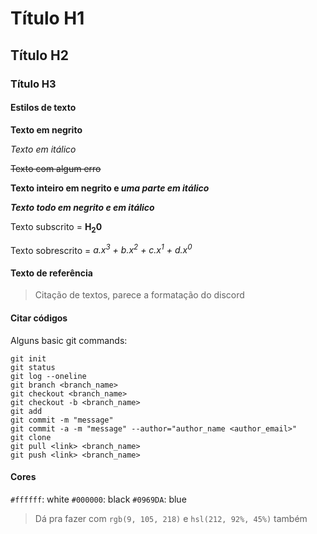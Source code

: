 # Título H1
## Título H2
### Título H3

#### Estilos de texto

**Texto em negrito**

*Texto em itálico*

~~Texto com algum erro~~

**Texto inteiro em negrito e _uma parte em itálico_**

***Texto todo em negrito e em itálico***

Texto subscrito = **H<sub>2</sub>0**

Texto sobrescrito = *a.x<sup>3</sup> + b.x<sup>2</sup> + c.x<sup>1</sup> + d.x<sup>0</sup>*

#### Texto de referência
> Citação de textos, parece a formatação do discord

#### Citar códigos

Alguns basic git commands:
```
git init
git status
git log --oneline
git branch <branch_name>
git checkout <branch_name>
git checkout -b <branch_name>
git add 
git commit -m "message"
git commit -a -m "message" --author="author_name <author_email>"
git clone 
git pull <link> <branch_name>
git push <link> <branch_name>
```

#### Cores
`#ffffff`: white
`#000000`: black
`#0969DA`: blue
> Dá pra fazer com `rgb(9, 105, 218)` e `hsl(212, 92%, 45%)` também

